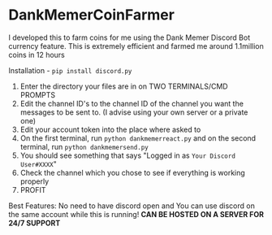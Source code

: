# DankMemerCoinFarmer
I developed this to farm coins for me using the Dank Memer Discord Bot currency feature. This is extremely efficient and farmed me around 1.1million coins in 12 hours

Installation - `pip install discord.py`

1. Enter the directory your files are in on TWO TERMINALS/CMD PROMPTS
2. Edit the channel ID's to the channel ID of the channel you want the messages to be sent to. (I advise using your own server or a private one)
3. Edit your account token into the place where asked to
4. On the first terminal, run `python dankmemerreact.py` and on the second terminal, run `python dankmemersend.py`
5. You should see something that says "Logged in as `Your Discord User#XXXX`"
6. Check the channel which you chose to see if everything is working properly
7. PROFIT

Best Features: No need to have discord open and You can use discord on the same account while this is running!
**CAN BE HOSTED ON A SERVER FOR 24/7 SUPPORT**
